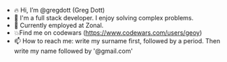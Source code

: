 - 🔥 Hi, I’m @gregdott (Greg Dott)
- 👀 I'm a full stack developer. I enjoy solving complex problems.
- 🌱 Currently employed at Zonal.
- 💥Find me on codewars (https://www.codewars.com/users/geoy)
- 📫 How to reach me: write my surname first, followed by a period. Then write my name followed by '@gmail.com'


